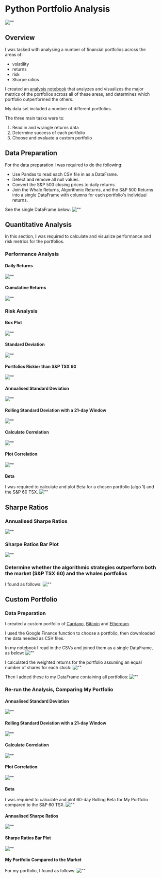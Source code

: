 # Python Portfolio Analysis
![""](https://github.com/sarahm44/unit-4-assignment/blob/main/Images/portfolio-analysis.png)

## Overview 

I was tasked with analysing a number of financial portfolios across the areas of:
* volatility
* returns
* risk
* Sharpe ratios

I created an [analysis notebook](https://github.com/sarahm44/unit-4-assignment/blob/main/whale_analysis.ipynb) that analyzes and visualizes the major metrics of the portfolios across all of these areas, and determines which portfolio outperformed the others. 

My data set included a number of different portfolios.

The three main tasks were to:
1. Read in and wrangle returns data
2. Determine success of each portfolio
3. Choose and evaluate a custom portfolio

## Data Preparation

For the data preparation I was required to do the following:

* Use Pandas to read each CSV file in as a DataFrame. 
* Detect and remove all null values. 
* Convert the S&P 500 closing prices to daily returns. 
* Join the Whale Returns, Algorithmic Returns, and the S&P 500 Returns into a single DataFrame with columns for each portfolio's individual returns. 

See the single DataFrame below:
![""](https://github.com/sarahm44/unit-4-assignment/blob/main/Images/data_prep.jpg)

## Quantitative Analysis
In this section, I was required to calculate and visualize performance and risk metrics for the portfolios.

### Performance Analysis
#### Daily Returns
![""](https://github.com/sarahm44/unit-4-assignment/blob/main/Images/daily_returns.png)

#### Cumulative Returns
![""](https://github.com/sarahm44/unit-4-assignment/blob/main/Images/cumulative_returns.png)

### Risk Analysis
#### Box Plot
![""](https://github.com/sarahm44/unit-4-assignment/blob/main/Images/box_plot.png)

#### Standard Deviation
![""](https://github.com/sarahm44/unit-4-assignment/blob/main/Images/standard_deviation.png)

#### Portfolios Riskier than S&P TSX 60
![""](https://github.com/sarahm44/unit-4-assignment/blob/main/Images/riskier_than_sp.png)

#### Annualised Standard Deviation
![""](https://github.com/sarahm44/unit-4-assignment/blob/main/Images/annualised_std.png)

#### Rolling Standard Deviation with a 21-day Window
![""](https://github.com/sarahm44/unit-4-assignment/blob/main/Images/rolling_std.png)

#### Calculate Correlation
![""](https://github.com/sarahm44/unit-4-assignment/blob/main/Images/correlation.png)

#### Plot Correlation
![""](https://github.com/sarahm44/unit-4-assignment/blob/main/Images/correlation_graph.png)

#### Beta
I was required to calculate and plot Beta for a chosen portfolio (algo 1) and the S&P 60 TSX.
![""](https://github.com/sarahm44/unit-4-assignment/blob/main/Images/beta.png)

## Sharpe Ratios
### Annualised Sharpe Ratios
![""](https://github.com/sarahm44/unit-4-assignment/blob/main/Images/annualised_sharpe_ratios.png)

### Sharpe Ratios Bar Plot
![""](https://github.com/sarahm44/unit-4-assignment/blob/main/Images/sharpe_graph.png)

### Determine whether the algorithmic strategies outperform both the market (S&P TSX 60) and the whales portfolios
I found as follows: 
![""](https://github.com/sarahm44/unit-4-assignment/blob/main/Images/algo_v_market.png)

## Custom Portfolio
### Data Preparation
I created a custom portfolio of [Cardano](https://github.com/sarahm44/unit-4-assignment/blob/main/ada_data.csv), [Bitcoin](https://github.com/sarahm44/unit-4-assignment/blob/main/btc_data.csv) and [Ethereum](https://github.com/sarahm44/unit-4-assignment/blob/main/eth_data.csv). 

I used the Google Finance function to choose a portfolio, then downloaded the data needed as CSV files.

In my notebook I read in the CSVs and joined them as a single DataFrame, as below:
![""](https://github.com/sarahm44/unit-4-assignment/blob/main/Images/my_portfolio_01.png)

I calculated the weighted returns for the portfolio assuming an equal number of shares for each stock:
![""](https://github.com/sarahm44/unit-4-assignment/blob/main/Images/my_portfolio_02.png)

Then I added these to my DataFrame containing all portfolios:
![""](https://github.com/sarahm44/unit-4-assignment/blob/main/Images/my_portfolio_03.png)

### Re-run the Analysis, Comparing My Portfolio

#### Annualised Standard Deviation
![""](https://github.com/sarahm44/unit-4-assignment/blob/main/Images/my_portfolio_04.png)

#### Rolling Standard Deviation with a 21-day Window
![""](https://github.com/sarahm44/unit-4-assignment/blob/main/Images/my_portfolio_05.png)

#### Calculate Correlation
![""](https://github.com/sarahm44/unit-4-assignment/blob/main/Images/my_portfolio_06.png)

#### Plot Correlation
![""](https://github.com/sarahm44/unit-4-assignment/blob/main/Images/my_portfolio_07.png)

#### Beta
I was required to calculate and plot 60-day Rolling Beta for My Portfolio compared to the S&P 60 TSX.
![""](https://github.com/sarahm44/unit-4-assignment/blob/main/Images/my_portfolio_08.png)

#### Annualised Sharpe Ratios
![""](https://github.com/sarahm44/unit-4-assignment/blob/main/Images/my_portfolio_09.png)

#### Sharpe Ratios Bar Plot
![""](https://github.com/sarahm44/unit-4-assignment/blob/main/Images/my_portfolio_10.png)

#### My Portfolio Compared to the Market

For my portfolio, I found as follows:
![""](https://github.com/sarahm44/unit-4-assignment/blob/main/Images/my_portfolio_11.png)


